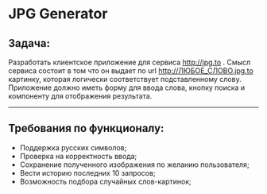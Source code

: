 # JPG Generator

## Задача:
Разработать клиентское приложение для сервиса http://jpg.to .
Смысл сервиса состоит в том что он выдает по url http://ЛЮБОЕ_СЛОВО.jpg.to картинку, которая логически соответствует подставленному слову.
Приложение должно иметь форму для ввода слова, кнопку поиска и компоненту для отображения результата.

----
## Требования по функционалу:
-	Поддержка русских символов;
-	Проверка на корректность ввода;
-	Сохранение полученного изображения по желанию пользователя;
-	Вести историю последних 10 запросов;
-	Возможность подбора случайных слов-картинок;
